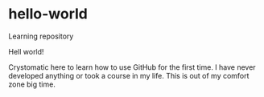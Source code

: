 # hello-world
Learning repository

Hell world!

Crystomatic here to learn how to use GitHub for the first time.  I have never developed anything or took a course in my life. 
This is out of my comfort zone big time. 
